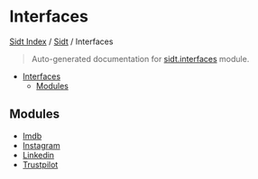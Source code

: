 # Interfaces

[Sidt Index](../../README.md#sidt-index) / [Sidt](../index.md#sidt) / Interfaces

> Auto-generated documentation for [sidt.interfaces](../../../sidt/interfaces/__init__.py) module.

- [Interfaces](#interfaces)
  - [Modules](#modules)

## Modules

- [Imdb](./imdb.md)
- [Instagram](./instagram.md)
- [Linkedin](./linkedin.md)
- [Trustpilot](./trustpilot.md)